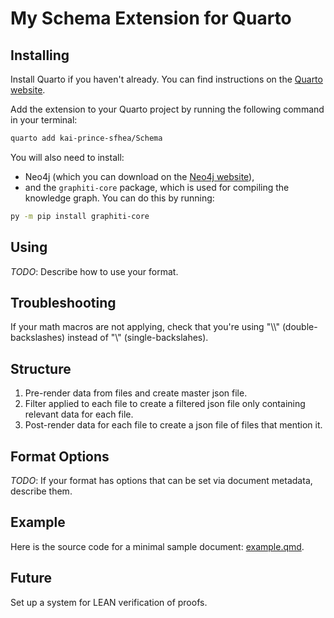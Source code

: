 # My Schema Extension for Quarto

## Installing

Install Quarto if you haven't already. You can find instructions on the [Quarto website](https://quarto.org/docs/get-started/).

Add the extension to your Quarto project by running the following command in your terminal:

```bash
quarto add kai-prince-sfhea/Schema
```

You will also need to install: 

* Neo4j (which you can download on the [Neo4j website](https://neo4j.com/download/)),
* and the `graphiti-core` package, which is used for compiling the knowledge graph. You can do this by running:

```bash
py -m pip install graphiti-core
```

## Using

*TODO*: Describe how to use your format.

## Troubleshooting

If your math macros are not applying, check that you're using "\\\\" (double-backslashes) instead of "\\" (single-backslahes).

## Structure
1. Pre-render data from files and create master json file.
2. Filter applied to each file to create a filtered json file only containing relevant data for each file.
3. Post-render data for each file to create a json file of files that mention it.

## Format Options

*TODO*: If your format has options that can be set via document metadata, describe them.

## Example

Here is the source code for a minimal sample document: [example.qmd](example.qmd).

## Future
Set up a system for LEAN verification of proofs.